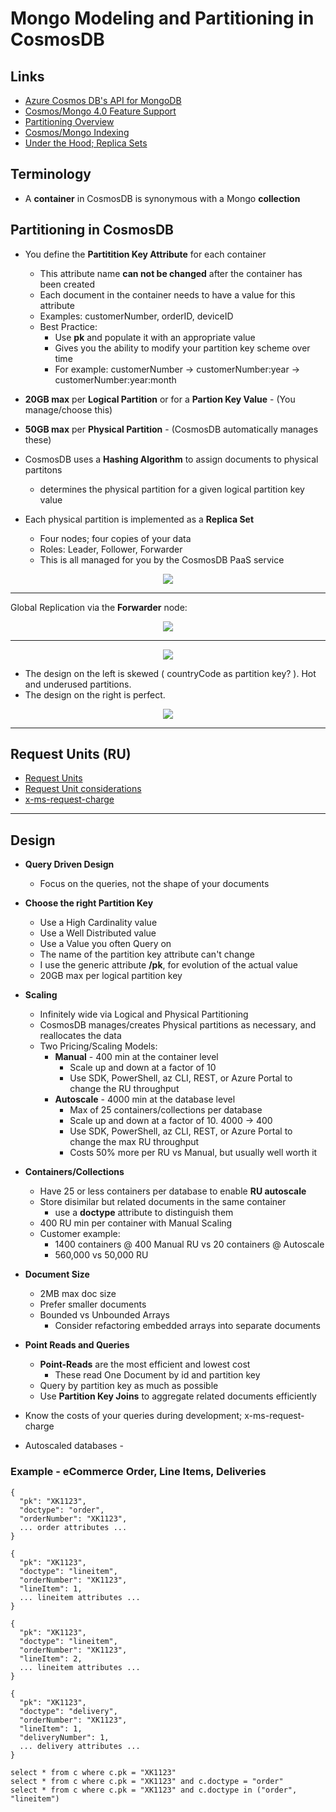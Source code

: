 # Mongo Modeling and Partitioning in CosmosDB

## Links

- [Azure Cosmos DB's API for MongoDB](https://docs.microsoft.com/en-us/azure/cosmos-db/mongodb-introduction)
- [Cosmos/Mongo 4.0 Feature Support](https://docs.microsoft.com/en-us/azure/cosmos-db/mongodb-feature-support-40)
- [Partitioning Overview](https://docs.microsoft.com/en-us/azure/cosmos-db/partitioning-overview)
- [Cosmos/Mongo Indexing](https://docs.microsoft.com/en-us/azure/cosmos-db/mongodb-indexing)
- [Under the Hood; Replica Sets](https://docs.microsoft.com/en-us/azure/cosmos-db/global-dist-under-the-hood)

## Terminology

- A **container** in CosmosDB is synonymous with a Mongo **collection**

## Partitioning in CosmosDB

- You define the **Partitition Key Attribute** for each container
  - This attribute name **can not be changed** after the container has been created
  - Each document in the container needs to have a value for this attribute
  - Examples: customerNumber, orderID, deviceID
  - Best Practice:
    - Use **pk** and populate it with an appropriate value
    - Gives you the ability to modify your partition key scheme over time
    - For example: customerNumber -> customerNumber:year -> customerNumber:year:month

- **20GB max** per **Logical Partition** or for a **Partion Key Value** - (You manage/choose this)
- **50GB max** per **Physical Partition** - (CosmosDB automatically manages these)

- CosmosDB uses a **Hashing Algorithm** to assign documents to physical partitons
  - determines the physical partition for a given logical partition key value

- Each physical partition is implemented as a **Replica Set**
  - Four nodes; four copies of your data
  - Roles: Leader, Follower, Forwarder
  - This is all managed for you by the CosmosDB PaaS service

<p align="center"><img src="img/resource-partition.png"></p>

---

Global Replication via the **Forwarder** node:

<p align="center"><img src="img/cosmosdb-logical-and-physical-partitions.png"></p>

---

<p align="center"><img src="img/resource-partition.png"></p>

- The design on the left is skewed ( countryCode as partition key? ).  Hot and underused partitions.
- The design on the right is perfect.

<p align="center"><img src="img/cosmosdbpartitions.jpg"></p>

---

## Request Units (RU)

- [Request Units](https://docs.microsoft.com/en-us/azure/cosmos-db/request-units)
- [Request Unit considerations](https://docs.microsoft.com/en-us/azure/cosmos-db/request-units#request-unit-considerations)
- [x-ms-request-charge](https://docs.microsoft.com/en-us/rest/api/cosmos-db/common-cosmosdb-rest-response-headers)

---

## Design

- **Query Driven Design**
  - Focus on the queries, not the shape of your documents

- **Choose the right Partition Key**
  - Use a High Cardinality value
  - Use a Well Distributed value
  - Use a Value you often Query on
  - The name of the partition key attribute can't change
  - I use the generic attribute **/pk**, for evolution of the actual value
  - 20GB max per logical partition key

- **Scaling**
  - Infinitely wide via Logical and Physical Partitioning
  - CosmosDB manages/creates Physical partitions as necessary, and reallocates the data
  - Two Pricing/Scaling Models:
    - **Manual** - 400 min at the container level
      - Scale up and down at a factor of 10
      - Use SDK, PowerShell, az CLI, REST, or Azure Portal to change the RU throughput 
    - **Autoscale** - 4000 min at the database level
      - Max of 25 containers/collections per database
      - Scale up and down at a factor of 10.  4000 -> 400
      - Use SDK, PowerShell, az CLI, REST, or Azure Portal to change the max RU throughput 
      - Costs 50% more per RU vs Manual, but usually well worth it

- **Containers/Collections**
  - Have 25 or less containers per database to enable **RU autoscale**
  - Store disimilar but related documents in the same container
    - use a **doctype** attribute to distinguish them
  - 400 RU min per container with Manual Scaling
  - Customer example:
    - 1400 containers @ 400 Manual RU vs 20 containers @ Autoscale
    - 560,000 vs 50,000 RU

- **Document Size**
  - 2MB max doc size
  - Prefer smaller documents
  - Bounded vs Unbounded Arrays
    - Consider refactoring embedded arrays into separate documents

- **Point Reads and Queries**
  - **Point-Reads** are the most efficient and lowest cost
    - These read One Document by id and partition key
  - Query by partition key as much as possible
  - Use **Partition Key Joins** to aggregate related documents efficiently
- Know the costs of your queries during development; x-ms-request-charge
- Autoscaled databases - 

### Example - eCommerce Order, Line Items, Deliveries

```
{
  "pk": "XK1123",
  "doctype": "order",
  "orderNumber": "XK1123",
  ... order attributes ...
}

{
  "pk": "XK1123",
  "doctype": "lineitem",
  "orderNumber": "XK1123",
  "lineItem": 1,
  ... lineitem attributes ...
}

{
  "pk": "XK1123",
  "doctype": "lineitem",
  "orderNumber": "XK1123",
  "lineItem": 2,
  ... lineitem attributes ...
}

{
  "pk": "XK1123",
  "doctype": "delivery",
  "orderNumber": "XK1123",
  "lineItem": 1,
  "deliveryNumber": 1,
  ... delivery attributes ...
}

select * from c where c.pk = "XK1123"
select * from c where c.pk = "XK1123" and c.doctype = "order"
select * from c where c.pk = "XK1123" and c.doctype in ("order", "lineitem")
```
